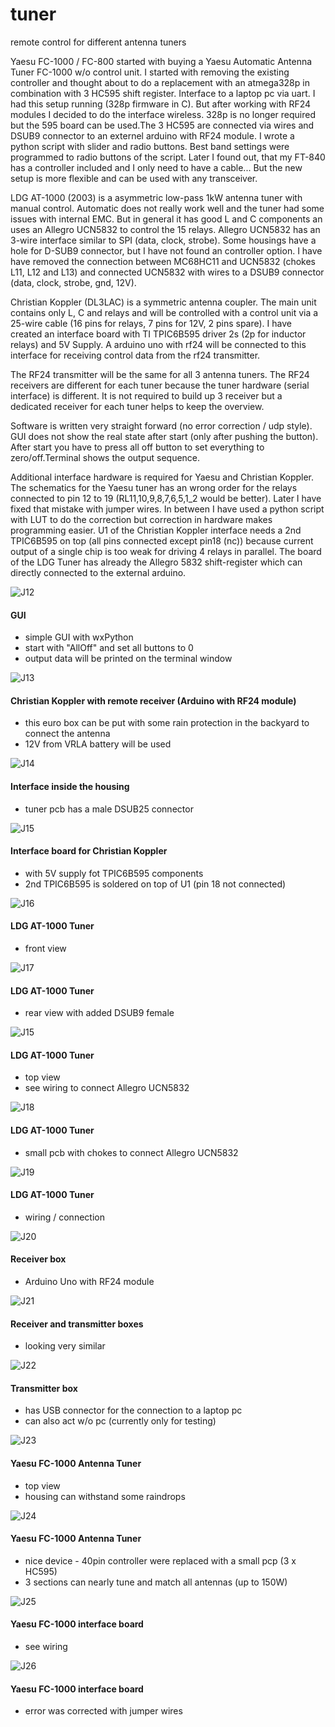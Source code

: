 # tuner
remote control for different antenna tuners

Yaesu FC-1000 / FC-800
started with buying a Yaesu Automatic Antenna Tuner FC-1000 w/o control unit. I started with removing the existing controller and thought about to do a replacement with an atmega328p in combination with 3 HC595 shift register. Interface to a laptop pc via uart. I had this setup running (328p firmware in C). But after working with RF24 modules I decided to do the interface wireless. 328p is no longer required but the 595 board can be used.The 3 HC595 are connected via wires and DSUB9 connector to an externel arduino with RF24 module. I wrote a python script with slider and radio buttons. Best band settings were programmed to radio buttons of the script. Later I found out, that my FT-840 has a controller included and I only need to have a cable... But the new setup is more flexible and can be used with any transceiver. 

LDG AT-1000 (2003)
is a asymmetric low-pass 1kW antenna tuner with manual control. Automatic does not really work well and the tuner had some issues with internal EMC. But in general it has good L and C components an uses an Allegro UCN5832 to control the 15 relays. Allegro UCN5832 has an 3-wire interface similar to SPI (data, clock, strobe). Some housings have a hole for D-SUB9 connector, but I have not found an controller option. I have have removed the connection between MC68HC11 and UCN5832 (chokes L11, L12 and L13) and connected UCN5832 with wires to a DSUB9 connector (data, clock, strobe, gnd, 12V). 

Christian Koppler (DL3LAC)
is a symmetric antenna coupler. The main unit contains only L, C and relays and will be controlled with a control unit via a 25-wire cable (16 pins for relays, 7 pins for 12V, 2 pins spare). I have created an interface board with TI TPIC6B595 driver 2s (2p for inductor relays) and 5V Supply. A arduino uno with rf24 will be connected to this interface for receiving control data from the rf24 transmitter.

The RF24 transmitter will be the same for all 3 antenna tuners. The RF24 receivers are different for each tuner because the tuner hardware (serial interface) is different. It is not required to build up 3 receiver but a dedicated receiver for each tuner helps to keep the overview.  

Software is written very straight forward (no error correction / udp style). GUI does not show the real state after start (only after pushing the button). After start you have to press all off button to set everything to zero/off.Terminal shows the output sequence. 

Additional interface hardware is required for Yaesu and Christian Koppler. The schematics for the Yaesu tuner has an wrong order for the relays connected to pin 12 to 19 (RL11,10,9,8,7,6,5,1_2 would be better). Later I have fixed that mistake with jumper wires. In between I have used a python script with LUT to do the correction  but correction in hardware makes programming easier. U1 of the Christian Koppler interface needs a 2nd TPIC6B595 on top (all pins connected except pin18 (nc)) because current output of a single chip is too weak for driving 4 relays in parallel. The board of the LDG Tuner has already the Allegro 5832 shift-register which can directly connected to the external arduino. 

![J12](pics/gui.png)

#### GUI
- simple GUI with wxPython
- start with "AllOff" and set all buttons to 0
- output data will be printed on the terminal window

![J13](pics/chr_1.jpg)

#### Christian Koppler with remote receiver (Arduino with RF24 module)
- this euro box can be put with some rain protection in the backyard to connect the antenna
- 12V from VRLA battery will be used

![J14](pics/chr_2.jpg)

#### Interface inside the housing
- tuner pcb has a male DSUB25 connector

![J15](pics/chr_3.jpg)

#### Interface board for Christian Koppler
- with 5V supply fot TPIC6B595 components
- 2nd TPIC6B595 is soldered on top of U1 (pin 18 not connected)

![J16](pics/ldg_1.jpg)

#### LDG AT-1000 Tuner
- front view

![J17](pics/ldg_2.jpg)

#### LDG AT-1000 Tuner
- rear view with added DSUB9 female

![J15](pics/ldg_3.jpg)

#### LDG AT-1000 Tuner
- top view
- see wiring to connect Allegro UCN5832

![J18](pics/ldg_4.jpg)

#### LDG AT-1000 Tuner
- small pcb with chokes to connect Allegro UCN5832

![J19](pics/ldg_5.jpg)

#### LDG AT-1000 Tuner
- wiring / connection

![J20](pics/rx1.jpg)

#### Receiver box
- Arduino Uno with RF24 module

![J21](pics/rxtx_1.jpg)

#### Receiver and transmitter boxes 
- looking very similar

![J22](pics/tx_1.jpg)

#### Transmitter box
- has USB connector for the connection to a laptop pc
- can also act w/o pc (currently only for testing) 

![J23](pics/yae_1.jpg)

#### Yaesu FC-1000 Antenna Tuner
- top view
- housing can withstand some raindrops

![J24](pics/yae_2.jpg)

#### Yaesu FC-1000 Antenna Tuner
- nice device - 40pin controller were replaced with a small pcp (3 x HC595)
- 3 sections can nearly tune and match all antennas (up to 150W)

![J25](pics/yae_3.jpg)

#### Yaesu FC-1000 interface board
- see wiring

![J26](pics/yae_4.jpg)

#### Yaesu FC-1000 interface board
- error was corrected with jumper wires

